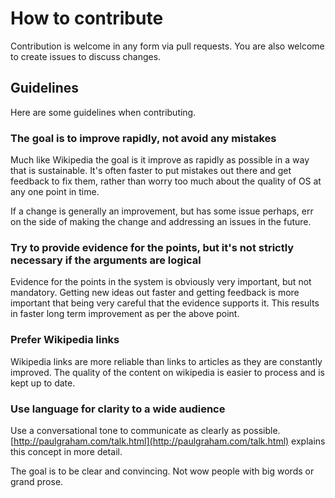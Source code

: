 # How to contribute

Contribution is welcome in any form via pull requests. You are also welcome to create issues to discuss changes.

## Guidelines

Here are some guidelines when contributing.

### The goal is to improve rapidly, not avoid any mistakes

Much like Wikipedia the goal is it improve as rapidly as possible in a way that is sustainable. It's often faster to put mistakes out there and get feedback to fix them, rather than worry too much about the quality of OS at any one point in time.

If a change is generally an improvement, but has some issue perhaps, err on the side of making the change and addressing an issues in the future.

### Try to provide evidence for the points, but it's not strictly necessary if the arguments are logical

Evidence for the points in the system is obviously very important, but not mandatory. Getting new ideas out faster and getting feedback is more important that being very careful that the evidence supports it. This results in faster long term improvement as per the above point.

### Prefer Wikipedia links

Wikipedia links are more reliable than links to articles as they are constantly improved. The quality of the content on wikipedia is easier to process and is kept up to date.

### Use language for clarity to a wide audience

Use a conversational tone to communicate as clearly as possible. [http://paulgraham.com/talk.html](http://paulgraham.com/talk.html) explains this concept in more detail.

The goal is to be clear and convincing. Not wow people with big words or grand prose.
